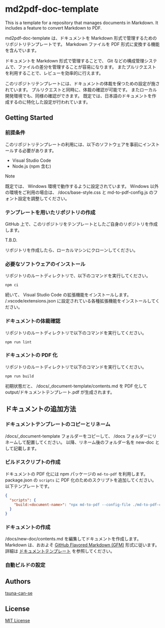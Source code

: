 <!-- cspell:ignore tsuna -->
# md2pdf-doc-template

This is a template for a repository that manages documents in Markdown.
It includes a feature to convert Markdown to PDF.

md2pdf-doc-template は、ドキュメントを Markdown 形式で管理するためのリポジトリテンプレートです。
Markdown ファイルを PDF 形式に変換する機能を含んでいます。

ドキュメントを Markdown 形式で管理することで、 Git などの構成管理システムで、ファイルの差分を管理することが容易になります。
またプルリクエストを利用することで、レビューを効率的に行えます。

このリポジトリテンプレートには、ドキュメントの体裁を保つための設定が施されています。
プルリクエストと同時に、体裁の確認が可能です。
またローカル開発環境でも、同様の確認ができます。
既定では、日本語のドキュメントを作成するのに特化した設定が行われています。

## Getting Started

### 前提条件

このリポジトリテンプレートの利用には、以下のソフトウェアを事前にインストールする必要があります。

- Visual Studio Code
- Node.js (npm 含む)

> [!NOTE]
> 既定では、 Windows 環境で動作するように設定されています。
> Windows 以外の環境をご利用の場合は、 /docs/base-style.css と md-to-pdf-config.js のフォント設定を調整してください。

### テンプレートを用いたリポジトリの作成

GitHub 上で、このリポジトリをテンプレートとしたご自身のリポジトリを作成します。

T.B.D.

リポジトリを作成したら、ローカルマシンにクローンしてください。

### 必要なソフトウェアのインストール

リポジトリのルートディレクトリで、以下のコマンドを実行してください。

```plane
npm ci
```

続いて、 Visual Studio Code の拡張機能をインストールします。
/.vscode/extensions.json に設定されている各種拡張機能をインストールしてください。

### ドキュメントの体裁確認

リポジトリのルートディレクトリで以下のコマンドを実行してください。

```plane
npm run lint
```

### ドキュメントの PDF 化

リポジトリのルートディレクトリで以下のコマンドを実行してください。

```plane
npm run build
```

初期状態だと、 /docs/_document-template/contents.md を PDF 化して output/ドキュメントテンプレート.pdf が生成されます。

## ドキュメントの追加方法

### ドキュメントテンプレートのコピーとリネーム

/docs/_document-template フォルダーをコピーして、 /docs フォルダーにリネームして配置してください。
以降、リネーム後のフォルダー名を new-doc として記載します。

### ビルドスクリプトの作成

ドキュメントの PDF 化には npm パッケージの `md-to-pdf` を利用します。
package.json の `scripts` に PDF 化のためのスクリプトを追加してください。
以下テンプレートです。

```json
{
  "scripts": {
    "build:<document-name>": "npx md-to-pdf --config-file ./md-to-pdf-config.json ./docs/<document-name>/contents.md",
  }
}
```

### ドキュメントの作成

/docs/new-doc/contents.md を編集してドキュメントを作成します。
Markdown は、おおよそ [GitHub Flavored Markdown (GFM)](https://github.github.com/gfm/) 形式に従います。
詳細は [ドキュメントテンプレート](/docs/_document-template/contents.md) を参照してください。

### 自動ビルドの設定



## Authors

[tsuna-can-se](https://github.com/tsuna-can-se)

## License

[MIT License](/LICENSE)
